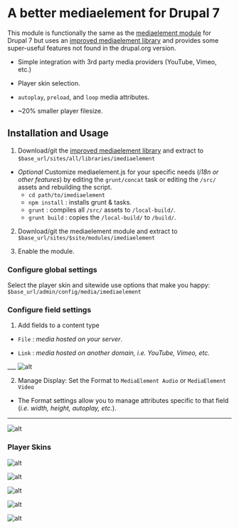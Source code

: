 # A better mediaelement for Drupal 7

This module is functionally the same as the [mediaelement module](https://www.drupal.org/project/mediaelement) for Drupal 7 but uses an [improved mediaelement library](https://github.com/ablank/imediaelement) and provides some super-useful features not found in the drupal.org version.

- Simple integration with 3rd party media providers (YouTube, Vimeo, etc.)

- Player skin selection.

- `autoplay`, `preload`, and `loop` media attributes.

- ~20% smaller player filesize.

## Installation and Usage

1. Download/git the [improved mediaelement library](https://github.com/ablank/imediaelement) and extract to `$base_url/sites/all/libraries/imediaelement`

-  *Optional* Customize mediaelement.js for your specific needs (*i18n or other features*) by editing the `grunt/concat` task or editing the `/src/` assets and rebuilding the script.
    - `cd path/to/imediaelement`
    - `npm install` : installs grunt & tasks.
    - `grunt` : compiles all `/src/` assets to `/local-build/`.
    - `grunt build` : copies the `/local-build/` to `/build/`.

2. Download/git the mediaelement module and extract to `$base_url/sites/$site/modules/imediaelement`

3. Enable the module.

### Configure global settings

 Select the player skin and sitewide use options that make you happy: `$base_url/admin/config/media/imediaelement`

### Configure field settings

1. Add fields to a content type

  - `File` : *media hosted on your server*.

  - `Link` : *media hosted on another domain, i.e. YouTube, Vimeo, etc.*

___ ![alt](https://github.com/ablank/ablank.github.io/blob/master/imediaelement/fields.png)

2. Manage Display: Set the Format to `MediaElement Audio` or `MediaElement Video`

  - The Format settings allow you to manage attributes specific to that field (*i.e. width, height, autoplay, etc.*).

___
![alt](https://github.com/ablank/ablank.github.io/blob/master/imediaelement/formatsettings.png)

### Player Skins

![alt](https://github.com/ablank/ablank.github.io/blob/master/imediaelement/ME_dark.png)

![alt](https://github.com/ablank/ablank.github.io/blob/master/imediaelement/ME_light.png)

![alt](https://github.com/ablank/ablank.github.io/blob/master/imediaelement/ME_dark_large.png)

![alt](https://github.com/ablank/ablank.github.io/blob/master/imediaelement/ME_light_large.png)

![alt](https://github.com/ablank/ablank.github.io/blob/master/imediaelement/Original_ME.png)
